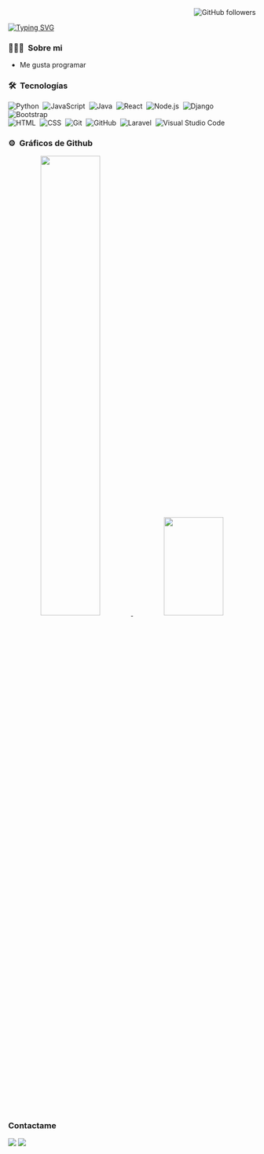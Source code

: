 <div align="right">
  <img alt="GitHub followers" src="https://img.shields.io/github/followers/RyukaVoid?style=social">
</div>

<!-- ## 👋 &nbsp;Hey there! I'm Ryuka -->
[![Typing SVG](https://readme-typing-svg.herokuapp.com?color=F7005C&background=FFFFFF00&center=true&vCenter=true&size=40&width=480&height=50&lines=Ryuka)](https://github.com/RyukaVoid)

### 👨🏻‍💻 &nbsp;Sobre mi
- Me gusta programar


### 🛠 &nbsp;Tecnologías

![Python](https://img.shields.io/badge/-Python-05122A?style=flat&logo=python)&nbsp;
![JavaScript](https://img.shields.io/badge/-JavaScript-05122A?style=flat&logo=javascript)&nbsp;
![Java](https://img.shields.io/badge/-Java-05122A?style=flat&logo=Java&logoColor=FFA518)&nbsp;
![React](https://img.shields.io/badge/-React-05122A?style=flat&logo=react)&nbsp;
![Node.js](https://img.shields.io/badge/-Node.js-05122A?style=flat&logo=node.js)&nbsp;
![Django](https://img.shields.io/badge/-Django-05122A?style=flat&logo=django&logoColor=092E20)&nbsp;
![Bootstrap](https://img.shields.io/badge/-Bootstrap-05122A?style=flat&logo=bootstrap&logoColor=563D7C)\
![HTML](https://img.shields.io/badge/-HTML-05122A?style=flat&logo=HTML5)&nbsp;
![CSS](https://img.shields.io/badge/-CSS-05122A?style=flat&logo=CSS3&logoColor=1572B6)&nbsp;
![Git](https://img.shields.io/badge/-Git-05122A?style=flat&logo=git)&nbsp;
![GitHub](https://img.shields.io/badge/-GitHub-05122A?style=flat&logo=github)&nbsp;
![Laravel](https://img.shields.io/badge/-Laravel-05122A?style=flat&logo=laravel)&nbsp;
![Visual Studio Code](https://img.shields.io/badge/-Visual%20Studio%20Code-05122A?style=flat&logo=visual-studio-code&logoColor=007ACC)&nbsp;

### ⚙️ &nbsp;Gráficos de Github

<p align="center">
<a href="https://github.com/AVS1508">
  <img width="49%" src="https://github-readme-stats-eight-theta.vercel.app/api?username=RyukaVoid&show_icons=true&theme=radical&include_all_commits=true&count_private=false"/>
  <img width="49%" height="200px" src="https://github-readme-stats-eight-theta.vercel.app/api/top-langs/?username=RyukaVoid&layout=compact&langs_count=8&theme=radical"/>
</a>
</p>
<br/>

### Contactame

<p align="left">
<a href="https://www.linkedin.com/in/ryukavoid/"><img src="https://img.shields.io/badge/Diego%40Ramirez-blue?&style=flat&logo=Linkedin&logoColor=white"></a>
<a href="diego.ramirezh@sansano.usm.cl"><img src="https://img.shields.io/badge/-diego.ramirezh%40sansano.usm.cl-orange?&style=flat&logo=Gmail&logoColor=white"></a>
</p>
